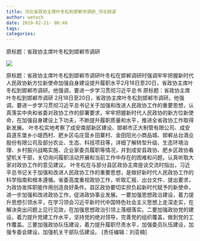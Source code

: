 ```yaml
---
title: 河北省政协主席叶冬松到邯郸市调研_河北频道
author: wetech
date: 2019-02-21- 06:48
tags: 
categories: 
---
```

原标题：省政协主席叶冬松到邯郸市调研
<!-- more -->
                
<img align="center" border="0" src="http://p2.ifengimg.com/a/2016/0810/204c433878d5cf9size1_w16_h16.png" />
                
            
原标题：省政协主席叶冬松到邯郸市调研叶冬松在邯郸调研时强调牢牢把握新时代人民政协新方位新使命加强自身建设提升履职水平2月18日至20日，省政协主席叶冬松到邯郸市调研。他强调，要进一步学习贯彻习近平总书
原标题：省政协主席叶冬松到邯郸市调研
2月18日至20日，省政协主席叶冬松到邯郸市调研。他强调，要进一步学习贯彻习近平总书记关于加强和改进人民政协工作的重要思想，认真落实中央和省委对政协工作的部署要求，牢牢把握新时代人民政协的新方位新使命，在加强自身建设上下功夫，不断提升履职质量和水平，推进全省政协工作取得新发展。
叶冬松实地考察了成安南部新区建设、邯郸市正大制管有限公司、成安县道东堡乡小堤西村、肥乡区屯庄营乡田寨村、金田阳光小商品城、邯郸丛台酒业股份有限公司及部分农业、生态、科技项目等，详细了解转型升级、生态环境治理、乡村振兴战略实施、企业家委员履职等情况，并到成安县政协、肥乡区政协看望机关干部，关切询问履职活动开展和当前工作中存在的困难和问题，认真听取大家对政协工作的意见建议。
叶冬松在与部分县区政协主席座谈交流时指出，习近平总书记关于加强和改进人民政协工作的重要思想，是做好新时代人民政协工作的科学指南和根本遵循。省委高度重视政协工作，听取汇报、出台文件、提出要求，为政协发挥职能作用创造良好条件。县区政协要切实担负起新时代赋予的新使命，进一步加强和改进政协工作，促进政协事业发展。一要加强思想政治建设，着力提升思想引领水平，在学习领会习近平新时代中国特色社会主义思想上走深走实，在解决突出问题上见行见效，在加强思想政治引领上落细落实。二要加强政协党的建设，着力提升党建工作水平，坚持党的绝对领导，完善党的组织覆盖，做到党的工作覆盖。三要加强政协队伍建设，着力提升履职尽责水平，加强委员队伍建设，加强专委会建设，加强机关干部队伍建设。
[责任编辑：刘亚楠]
            
